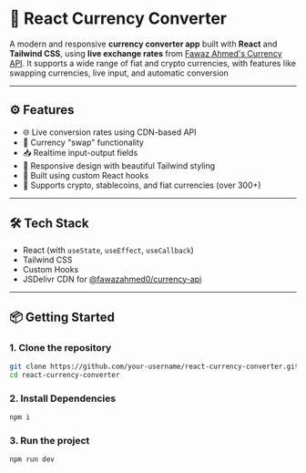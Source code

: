 
# 💱 React Currency Converter

A modern and responsive **currency converter app** built with **React** and **Tailwind CSS**, using **live exchange rates** from [Fawaz Ahmed&#39;s Currency API](https://cdn.jsdelivr.net/npm/@fawazahmed0/currency-api@latest/v1/currencies/eur.json). It supports a wide range of fiat and crypto currencies, with features like swapping currencies, live input, and automatic conversion

---

## ⚙️ Features

- 🌐 Live conversion rates using CDN-based API
- 🔄 Currency "swap" functionality
- 📥 Realtime input-output fields
- 📱 Responsive design with beautiful Tailwind styling
- 🧩 Built using custom React hooks
- 💱 Supports crypto, stablecoins, and fiat currencies (over 300+)

---

## 🛠️ Tech Stack

- React (with `useState`, `useEffect`, `useCallback`)
- Tailwind CSS
- Custom Hooks
- JSDelivr CDN for [@fawazahmed0/currency-api](https://github.com/fawazahmed0/currency-api)

---

## 📦 Getting Started

### 1. Clone the repository

```bash
git clone https://github.com/your-username/react-currency-converter.git
cd react-currency-converter
```


### 2. Install Dependencies

```bash
npm i
```

### 3. Run the project

```bash
npm run dev
```
